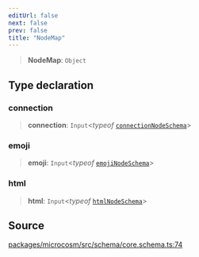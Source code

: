 ```yaml
---
editUrl: false
next: false
prev: false
title: "NodeMap"
---
```


> **NodeMap**: `Object`

## Type declaration

### connection

> **connection**: `Input`\<*typeof* [`connectionNodeSchema`](../variables/connectionNodeSchema.md)\>

### emoji

> **emoji**: `Input`\<*typeof* [`emojiNodeSchema`](../variables/emojiNodeSchema.md)\>

### html

> **html**: `Input`\<*typeof* [`htmlNodeSchema`](../variables/htmlNodeSchema.md)\>

## Source

[packages/microcosm/src/schema/core.schema.ts:74](https://github.com/nodenogg-in/alpha-p2p/blob/e67ec671029681998b21c00dacae8274d719c056/packages/microcosm/src/schema/core.schema.ts#L74)
